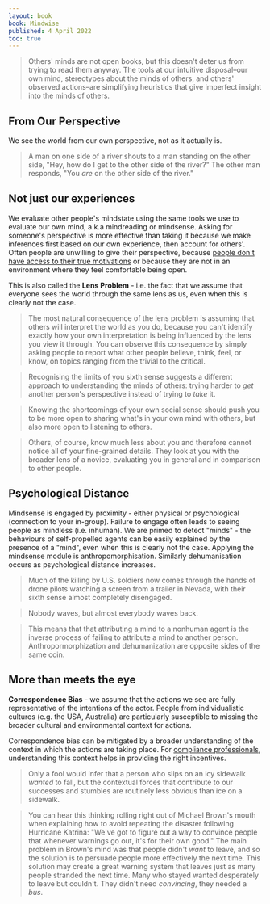 ```yaml
---
layout: book
book: Mindwise
published: 4 April 2022
toc: true
---
```


> Others' minds are not open books, but this doesn't deter us from trying to read them anyway. The tools at our intuitive disposal–our own mind, stereotypes about the minds of others, and others' observed actions–are simplifying heuristics that give imperfect insight into the minds of others.

## From Our Perspective
We see the world from our own perspective, not as it actually is.
  
> A man on one side of a river shouts to a man standing on the other side, "Hey, how do I get to the other side of the river?" The other man responds, "You *are* on the other side of the river."

## Not just our experiences
We evaluate other people's mindstate using the same tools we use to evaluate our own mind, a.k.a mindreading or mindsense. Asking for someone's perspective is more effective than taking it because we make inferences first based on our own experience, then account for others'. Often people are unwilling to give their perspective, because [people don't have access to their true motivations](Elephant-In-The-Brain) or because they are not in an environment where they feel comfortable being open.

This is also called the **Lens Problem** - i.e. the fact that we assume that everyone sees the world through the same lens as us, even when this is clearly not the case.

> The most natural consequence of the lens problem is assuming that others will interpret the world as you do, because you can't identify exactly how your own interpretation is being influenced by the lens you view it through. You can observe this consequence by simply asking people to report what other people believe, think, feel, or know, on topics ranging from the trivial to the critical.

> Recognising the limits of you sixth sense suggests a different approach to understanding the minds of others: trying harder to *get* another person's perspective instead of trying to *take* it.

> Knowing the shortcomings of your own social sense should push you to be more open to sharing what's in your own mind with others, but also more open to listening to others. 

> Others, of course, know much less about you and therefore cannot notice all of your fine-grained details. They look at you with the broader lens of a novice, evaluating you in general and in comparison to other people.

## Psychological Distance
Mindsense is engaged by proximity - either physical or psychological (connection to your in-group). Failure to engage often leads to seeing people as mindless (i.e. inhuman). We are primed to detect "minds" - the behaviours of self-propelled agents can be easily explained by the presence of a "mind", even when this is clearly not the case.
Applying the mindsense module is anthropomorphisation. Similarly dehumanisation occurs as psychological distance increases.

> Much of the killing by U.S. soldiers now comes through the hands of drone pilots watching a screen from a trailer in Nevada, with their sixth sense almost completely disengaged.

> Nobody waves, but almost everybody waves back.

> This means that that attributing a mind to a nonhuman agent is the inverse process of failing to attribute a mind to another person. Anthropormorphization and dehumanization are opposite sides of the same coin.

## More than meets the eye
**Correspondence Bias** - we assume that the actions we see are fully representative of the intentions of the actor. People from individualistic cultures (e.g. the USA, Australia) are particularly susceptible to missing the broader cultural and environmental context for actions.
  
Correspondence bias can be mitigated by a broader understanding of the context in which the actions are taking place. For [compliance professionals](Influence), understanding this context helps in providing the right incentives.

> Only a fool would infer that a person who slips on an icy sidewalk *wanted* to fall, but the contextual forces that contribute to our successes and stumbles are routinely less obvious than ice on a sidewalk.

> You can hear this thinking rolling right out of Michael Brown's mouth when explaining how to avoid repeating the disaster following Hurricane Katrina: "We've got to figure out a way to convince people that whenever warnings go out, it's for their own good." The main problem in Brown's mind was that people didn't *want* to leave, and so the solution is to persuade people more effectively the next time. This solution may create a great warning system that leaves just as many people stranded the next time. Many who stayed wanted desperately to leave but couldn't. They didn't need *convincing*, they needed a *bus*.